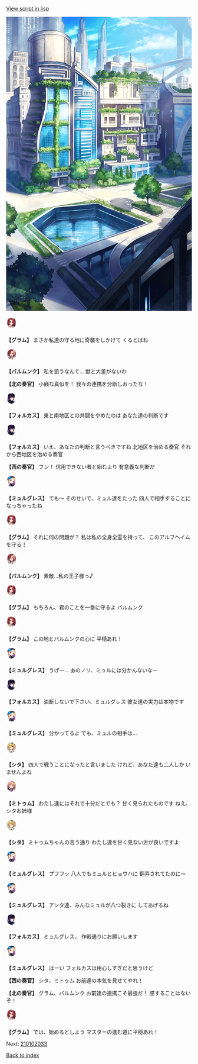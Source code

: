 [View script in lisp](../scripts/210102031.txt)

![in_city.png](../images/backgrounds/in_city.png)

<img src="../images/units/3100811.png" alt="3100811.png" height="34"/>

**【グラム】**
まさか私達の守る地に奇襲をしかけて
くるとはね

<img src="../images/units/3100911.png" alt="3100911.png" height="34"/>

**【バルムンク】**
私を狙うなんて…
獣と大差がないわ

**【北の奏官】**
小癪な真似を！
我々の連携を分断しおったな！

<img src="../images/units/5301811.png" alt="5301811.png" height="34"/>

**【フォルカス】**
東と南地区との共闘をやめたのは
あなた達の判断です

<img src="../images/units/5301811.png" alt="5301811.png" height="34"/>

**【フォルカス】**
いえ、あなたの判断と言うべきですね
北地区を治める奏官
それから西地区を治める奏官

**【西の奏官】**
フン！
信用できない者と組むより
有意義な判断だ

<img src="../images/units/5104611.png" alt="5104611.png" height="34"/>

**【ミュルグレス】**
でも～
そのせいで、ミュル達をたった
四人で相手することになっちゃったね

<img src="../images/units/3100811.png" alt="3100811.png" height="34"/>

**【グラム】**
それに何の問題が？
私は私の全身全霊を持って、
このアルフヘイムを守る！

<img src="../images/units/3100911.png" alt="3100911.png" height="34"/>

**【バルムンク】**
素敵…私の王子様っ♪

<img src="../images/units/3100811.png" alt="3100811.png" height="34"/>

**【グラム】**
もちろん、君のことを一番に守るよ
バルムンク

<img src="../images/units/3100811.png" alt="3100811.png" height="34"/>

**【グラム】**
この地とバルムンクの心に
平穏あれ！

<img src="../images/units/5104611.png" alt="5104611.png" height="34"/>

**【ミュルグレス】**
うげー…
あのノリ、ミュルには分かんないなー

<img src="../images/units/5301811.png" alt="5301811.png" height="34"/>

**【フォルカス】**
油断しないで下さい、ミュルグレス
彼女達の実力は本物です

<img src="../images/units/5104611.png" alt="5104611.png" height="34"/>

**【ミュルグレス】**
分かってるよ
でも、ミュルの相手は…

<img src="../images/units/3201611.png" alt="3201611.png" height="34"/>

**【シタ】**
四人で戦うことになったと言いました
けれど、あなた達も二人しか
いませんよね

<img src="../images/units/3200511.png" alt="3200511.png" height="34"/>

**【ミトゥム】**
わたし達にはそれで十分だとでも？
甘く見られたものです
ねえ、シタお姉様

<img src="../images/units/3201611.png" alt="3201611.png" height="34"/>

**【シタ】**
ミトゥムちゃんの言う通り
わたし達を甘く見ない方が良いですよ

<img src="../images/units/5104611.png" alt="5104611.png" height="34"/>

**【ミュルグレス】**
プフフッ
八人でもミュルとヒョウハに
翻弄されてたのに～

<img src="../images/units/5104611.png" alt="5104611.png" height="34"/>

**【ミュルグレス】**
アンタ達、みんなミュルが八つ裂きに
してあげるね

<img src="../images/units/5301811.png" alt="5301811.png" height="34"/>

**【フォルカス】**
ミュルグレス、
作戦通りにお願いします

<img src="../images/units/5104611.png" alt="5104611.png" height="34"/>

**【ミュルグレス】**
はーい
フォルカスは用心しすぎだと思うけど

**【西の奏官】**
シタ、ミトゥム
お前達の本気を見せてやれ！

**【北の奏官】**
グラム、バルムンク
お前達の連携こそ最強だ！
臆することはないぞ！

<img src="../images/units/3100811.png" alt="3100811.png" height="34"/>

**【グラム】**
では、始めるとしよう
マスターの進む道に平穏あれ！

Next: [210102033](210102033.md)

[Back to index](index.md)
